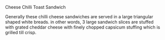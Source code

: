 Cheese Chilli Toast Sandwich

Generally these chilli cheese sandwiches are served in a large triangular shaped white breads. in other words, 3 large sandwich slices are stuffed with grated cheddar cheese with finely chopped capsicum stuffing which is grilled till crisp.